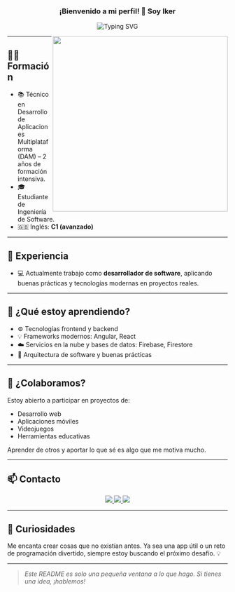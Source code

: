 <h3 align="center">
  ¡Bienvenido a mi perfil! 👋 Soy Iker
</h3>

<p align="center">
<img src="https://readme-typing-svg.demolab.com?font=Fira+Code&duration=3000&pause=300&color=00D13B&center=true&vCenter=true&width=750&height=80&lines=Desarrollador+de+Software+en+constante+aprendizaje;Apasionado+por+la+tecnolog%C3%ADa+y+la+innovaci%C3%B3n;Siempre+buscando+el+pr%C3%B3ximo+reto+%F0%9F%92%BB" alt="Typing SVG" />
</p>

<img align="right" src="https://github-readme-stats.vercel.app/api?username=Iker02&show_icons=true&title_color=ffffff&icon_color=00d13b&text_color=9f9f9f&bg_color=000000&border_color=00d13b&include_all_commits=true" width="400"/>

---

## 👨‍🎓 Formación

- 📚 Técnico en Desarrollo de Aplicaciones Multiplataforma (DAM) – 2 años de formación intensiva.
- 🎓 Estudiante de Ingeniería de Software.
- 🇬🇧 Inglés: **C1 (avanzado)**

---

## 💼 Experiencia

- 💻 Actualmente trabajo como **desarrollador de software**, aplicando buenas prácticas y tecnologías modernas en proyectos reales.

---

## 🚀 ¿Qué estoy aprendiendo?

- ⚙️ Tecnologías frontend y backend  
- 💡 Frameworks modernos: Angular, React  
- ☁️ Servicios en la nube y bases de datos: Firebase, Firestore  
- 🧠 Arquitectura de software y buenas prácticas

---

## 🤝 ¿Colaboramos?

Estoy abierto a participar en proyectos de:

- Desarrollo web
- Aplicaciones móviles
- Videojuegos
- Herramientas educativas

Aprender de otros y aportar lo que sé es algo que me motiva mucho.

---

## 📫 Contacto

<p align="center">
  <a href="mailto:iker.moreno002@gmail.com">
    <img src="https://img.shields.io/badge/email-D14836?style=for-the-badge&logo=gmail&logoColor=white" />
  </a>
  <a href="https://github.com/Iker02" target="_blank">
    <img src="https://img.shields.io/badge/GitHub-100000?style=for-the-badge&logo=github&logoColor=white" />
  </a>
  <a href="https://www.linkedin.com/in/iker-madariaga-moreno-4b2428346/" target="_blank">
    <img src="https://img.shields.io/badge/LinkedIn-0077B5?style=for-the-badge&logo=linkedin&logoColor=white" />
  </a>
</p>

---

## 🧠 Curiosidades

Me encanta crear cosas que no existían antes. Ya sea una app útil o un reto de programación divertido, siempre estoy buscando el próximo desafío. 💡

---

> *Este README es solo una pequeña ventana a lo que hago. Si tienes una idea, ¡hablemos!*
